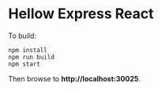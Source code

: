 # Hellow Express React

To build:

```
npm install
npm run build
npm start
```

Then browse to **http://localhost:30025**.